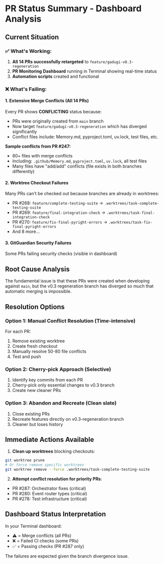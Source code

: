 # PR Status Summary - Dashboard Analysis

## Current Situation

### ✅ What's Working:
1. **All 14 PRs successfully retargeted** to `feature/gadugi-v0.3-regeneration`
2. **PR Monitoring Dashboard** running in Terminal showing real-time status
3. **Automation scripts** created and functional

### ❌ What's Failing:

#### 1. Extensive Merge Conflicts (All 14 PRs)
Every PR shows **CONFLICTING** status because:
- PRs were originally created from `main` branch
- Now target `feature/gadugi-v0.3-regeneration` which has diverged significantly
- Conflict files include: Memory.md, pyproject.toml, uv.lock, test files, etc.

**Sample conflicts from PR #247:**
- 80+ files with merge conflicts
- Including: `.github/Memory.md`, `pyproject.toml`, `uv.lock`, all test files
- Many files have "add/add" conflicts (file exists in both branches differently)

#### 2. Worktree Checkout Failures
Many PRs can't be checked out because branches are already in worktrees:
- PR #268: `feature/complete-testing-suite` → `.worktrees/task-complete-testing-suite`
- PR #269: `feature/final-integration-check` → `.worktrees/task-final-integration-check`
- PR #270: `feature/fix-final-pyright-errors` → `.worktrees/task-fix-final-pyright-errors`
- And 8 more...

#### 3. GitGuardian Security Failures
Some PRs failing security checks (visible in dashboard)

## Root Cause Analysis

The fundamental issue is that these PRs were created when developing against `main`, but the v0.3 regeneration branch has diverged so much that automatic merging is impossible.

## Resolution Options

### Option 1: Manual Conflict Resolution (Time-intensive)
For each PR:
1. Remove existing worktree
2. Create fresh checkout
3. Manually resolve 50-80 file conflicts
4. Test and push

### Option 2: Cherry-pick Approach (Selective)
1. Identify key commits from each PR
2. Cherry-pick only essential changes to v0.3 branch
3. Create new cleaner PRs

### Option 3: Abandon and Recreate (Clean slate)
1. Close existing PRs
2. Recreate features directly on v0.3-regeneration branch
3. Cleaner but loses history

## Immediate Actions Available

1. **Clean up worktrees** blocking checkouts:
```bash
git worktree prune
# Or force remove specific worktrees
git worktree remove --force .worktrees/task-complete-testing-suite
```

2. **Attempt conflict resolution for priority PRs**:
- PR #287: Orchestrator fixes (critical)
- PR #280: Event router types (critical)
- PR #278: Test infrastructure (critical)

## Dashboard Status Interpretation

In your Terminal dashboard:
- ⚠️ = Merge conflicts (all PRs)
- ❌ = Failed CI checks (some PRs)
- ✅ = Passing checks (PR #287 only)

The failures are expected given the branch divergence issue.
